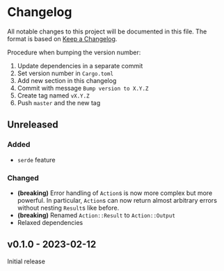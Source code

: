 # Changelog

All notable changes to this project will be documented in this file.
The format is based on [Keep a Changelog](https://keepachangelog.com/en/1.0.0/).

Procedure when bumping the version number:
1. Update dependencies in a separate commit
2. Set version number in `Cargo.toml`
3. Add new section in this changelog
4. Commit with message `Bump version to X.Y.Z`
5. Create tag named `vX.Y.Z`
6. Push `master` and the new tag

## Unreleased

### Added
- `serde` feature

### Changed
- **(breaking)**
  Error handling of `Action`s is now more complex but more powerful. In
  particular, `Action`s can now return almost arbitrary errors without nesting
  `Result`s like before.
- **(breaking)**
  Renamed `Action::Result` to `Action::Output`
- Relaxed dependencies

## v0.1.0 - 2023-02-12

Initial release
